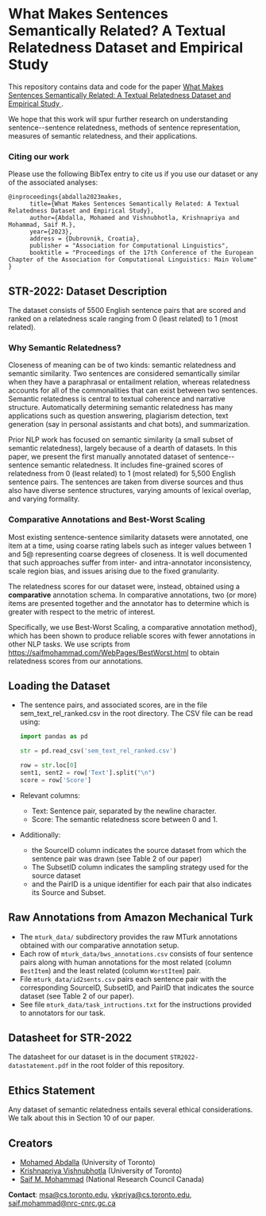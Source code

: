 #  What Makes Sentences Semantically Related? A Textual Relatedness Dataset and Empirical Study  

This repository contains data and code for the paper [What Makes Sentences Semantically Related: A Textual Relatedness Dataset and Empirical Study ](https://arxiv.org/abs/2110.04845). 

We hope that this work will spur further research on understanding sentence--sentence relatedness, methods of sentence representation, measures of semantic relatedness, and their applications.

### Citing our work 
Please use the following BibTex entry to cite us if you use our dataset or any of the associated analyses:

```
@inproceedings{abdalla2023makes,
      title={What Makes Sentences Semantically Related: A Textual Relatedness Dataset and Empirical Study},
      author={Abdalla, Mohamed and Vishnubhotla, Krishnapriya and Mohammad, Saif M.},
      year={2023},
      address = {Dubrovnik, Croatia},
      publisher = "Association for Computational Linguistics",
      booktitle = "Proceedings of the 17th Conference of the European Chapter of the Association for Computational Linguistics: Main Volume"
}
```

## STR-2022: Dataset Description

The dataset consists of 5500 English sentence pairs that are scored and ranked on a relatedness scale ranging from 0 (least related) to 1 (most related). 

### Why Semantic Relatedness?
Closeness of meaning can be of two kinds: semantic relatedness and semantic similarity. Two sentences are considered semantically similar when they have a paraphrasal or entailment relation, whereas relatedness accounts for all of the commonalities that can exist between two sentences. Semantic relatedness is central to textual coherence and narrative structure. Automatically determining semantic relatedness has many applications such as question answering, plagiarism detection, text generation (say in personal assistants and chat bots), and summarization. 

Prior NLP work has focused on semantic similarity (a small subset of semantic relatedness), largely because of a dearth of datasets. In this paper, we present the first manually annotated dataset of sentence--sentence semantic relatedness. It includes fine-grained scores of relatedness from 0 (least related) to 1 (most related) for 5,500 English sentence pairs. The sentences are taken from diverse sources and thus also have diverse sentence structures, varying amounts of lexical overlap, and varying formality.

### Comparative Annotations and Best-Worst Scaling 
Most existing sentence-sentence similarity datasets were annotated, one item at a time, using coarse rating labels such as integer values between 1 and 5\@ representing coarse degrees of closeness. It is well documented that such approaches suffer from inter- and intra-annotator inconsistency, scale region bias, and issues arising due to the fixed granularity.

The relatedness scores for our dataset were, instead, obtained using a __comparative__ annotation schema. In comparative annotations, two (or more) items are presented together and the annotator has to determine which is greater with respect to the metric of interest.

Specifically, we use Best-Worst Scaling, a comparative annotation method}, which has been shown  to produce reliable scores with fewer annotations in other NLP tasks. We use scripts from https://saifmohammad.com/WebPages/BestWorst.html to obtain relatedness scores from our annotations.


## Loading the Dataset
- The sentence pairs, and associated scores, are in the file sem_text_rel_ranked.csv in the root directory. The CSV file can be read using:

  ```python
  import pandas as pd
  
  str = pd.read_csv('sem_text_rel_ranked.csv')
  
  row = str.loc[0]
  sent1, sent2 = row['Text'].split("\n")
  score = row['Score']
  ```

- Relevant columns: 

  - Text: Sentence pair, separated by the newline character.
  - Score: The semantic relatedness score between 0 and 1. 

- Additionally:
  - the SourceID column indicates the source dataset from which the sentence pair was drawn (see Table 2 of our paper)
  - The SubsetID column indicates the sampling strategy used for the source dataset
  - and the PairID is a unique identifier for each pair that also indicates its Source and Subset.


## Raw Annotations from Amazon Mechanical Turk

- The `mturk_data/` subdirectory provides the raw MTurk annotations obtained with our comparative annotation setup.
- Each row of `mturk_data/bws_annotations.csv` consists of four sentence pairs along with human annotations for the most related (column `BestItem`) and the least related (column `WorstItem`) pair. 
- File `mturk_data/id2sents.csv` pairs each sentence pair with the corresponding SourceID, SubsetID, and PairID that indicates the source dataset (see Table 2 of our paper).
- See file `mturk_data/task_intructions.txt` for the instructions provided to annotators for our task.


## Datasheet for STR-2022
The datasheet for our dataset is in the document `STR2022-datastatement.pdf` in the root folder of this repository.

## Ethics Statement
Any dataset of semantic relatedness entails several ethical considerations. We talk about this in Section 10 of our paper.

## Creators
- [Mohamed Abdalla](https://www.cs.toronto.edu/~msa/index_all.html) (University of Toronto)
- [Krishnapriya Vishnubhotla](https://priya22.github.io/) (University of Toronto)
- [Saif M. Mohammad](http://saifmohammad.com/) (National Research Council Canada)

**Contact**: msa@cs.toronto.edu, vkpriya@cs.toronto.edu, saif.mohammad@nrc-cnrc.gc.ca
